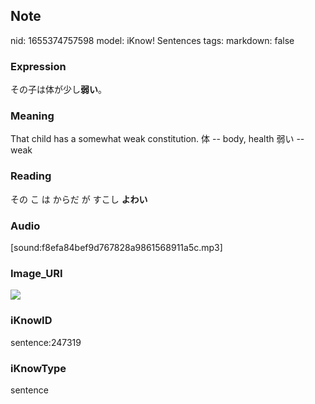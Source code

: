 ## Note
nid: 1655374757598
model: iKnow! Sentences
tags: 
markdown: false

### Expression
その子は体が少し<b>弱い</b>。

### Meaning
That child has a somewhat weak constitution.
体 -- body, health
弱い -- weak

### Reading
その こ は からだ が すこし <b>よわい</b>

### Audio
[sound:f8efa84bef9d767828a9861568911a5c.mp3]

### Image_URI
<img src="4450aa1e171d4a0a4840c449bde1f057.jpg">

### iKnowID
sentence:247319

### iKnowType
sentence
